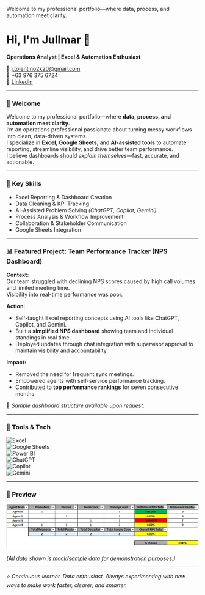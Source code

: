 Welcome to my professional portfolio—where data, process, and automation meet clarity.
# Hi, I'm Jullmar 👋  
**Operations Analyst | Excel & Automation Enthusiast**

📧 [j.tolentino2k20@gmail.com](mailto:j.tolentino2k20@gmail.com)  
📱 +63 976 375 6724  
🔗 [LinkedIn](https://www.linkedin.com/in/jullmar-tolentino/)

---

### 🏁 Welcome  
Welcome to my professional portfolio—where **data, process, and automation meet clarity**.  
I’m an operations professional passionate about turning messy workflows into clean, data-driven systems.  
I specialize in **Excel**, **Google Sheets**, and **AI-assisted tools** to automate reporting, streamline visibility, and drive better team performance.  
I believe dashboards should *explain themselves*—fast, accurate, and actionable.

---

### 🧠 Key Skills
- Excel Reporting & Dashboard Creation  
- Data Cleaning & KPI Tracking  
- AI-Assisted Problem Solving *(ChatGPT, Copilot, Gemini)*  
- Process Analysis & Workflow Improvement  
- Collaboration & Stakeholder Communication  
- Google Sheets Integration  

---

### 📊 Featured Project: Team Performance Tracker (NPS Dashboard)
**Context:**  
Our team struggled with declining NPS scores caused by high call volumes and limited meeting time.  
Visibility into real-time performance was poor.  

**Action:**  
- Self-taught Excel reporting concepts using AI tools like ChatGPT, Copilot, and Gemini.  
- Built a **simplified NPS dashboard** showing team and individual standings in real time.  
- Deployed updates through chat integration with supervisor approval to maintain visibility and accountability.  

**Impact:**  
- Removed the need for frequent sync meetings.  
- Empowered agents with self-service performance tracking.  
- Contributed to **top performance rankings** for seven consecutive months.  

🔗 *Sample dashboard structure available upon request.*

---

### 🧰 Tools & Tech  
![Excel](https://img.shields.io/badge/-Excel-217346?logo=microsoftexcel&logoColor=white)  
![Google Sheets](https://img.shields.io/badge/-Google%20Sheets-34A853?logo=googlesheets&logoColor=white)  
![Power BI](https://img.shields.io/badge/-Power%20BI-F2C811?logo=powerbi&logoColor=black)  
![ChatGPT](https://img.shields.io/badge/-ChatGPT-74AA9C?logo=openai&logoColor=white)  
![Copilot](https://img.shields.io/badge/-Copilot-000000?logo=githubcopilot&logoColor=white)  
![Gemini](https://img.shields.io/badge/-Gemini-4285F4?logo=google&logoColor=white)

---

### 📸 Preview  
[![Dashboard Screenshot](./Dashboard_Screenshot.jpg)](./Dashboard_Screenshot.jpg)

*(All data shown is mock/sample data for demonstration purposes.)*

---

⭐ *Continuous learner. Data enthusiast. Always experimenting with new ways to make work faster, clearer, and smarter.*

